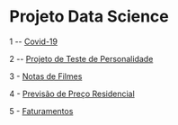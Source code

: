 # Projeto Data Science

1 -- <a href="https://github.com/devfabiii/Projeto-data-science/blob/main/Covid19Projeto.ipynb" target="_blank"> Covid-19 </a>

2 -- <a href="https://github.com/devfabiii/Projeto-data-science/blob/main/Big_Five_Personality_Test.ipynb" target="_blank">Projeto de Teste de Personalidade </a>

3 - <a href="https://github.com/devfabiii/Projeto-data-science/blob/main/Notas_de_filmes.ipynb" target="_blank">Notas de Filmes </a>

4 - <a href="https://github.com/devfabiii/Projeto-data-science/blob/main/Previsao_de_preco_residencia.ipynb" target="_blank">Previsão de Preço Residencial </a>

5 - <a href="https://github.com/devfabiii/Projeto-data-science/blob/main/Faturamentos.ipynb" target="_blank">Faturamentos </a>
